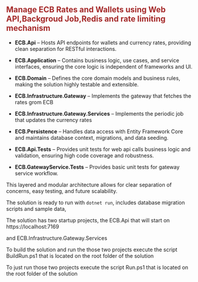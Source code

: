 <h2 style="color:brown">Manage ECB Rates and Wallets using Web API,Backgroud Job,Redis and rate limiting mechanism </h2>

- **ΕCB.Api** – Hosts API endpoints for wallets and currency rates, providing clean separation for RESTful interactions.
- **ECB.Application** – Contains business logic, use cases, and service interfaces, ensuring the core logic is independent of frameworks and UI.
- **ECB.Domain** – Defines the core domain models and business rules, making the solution highly testable and extensible.
- **ΕCB.Infrastructure.Gateway** – Implements the gateway that fetches the rates grom ECB

- **ΕCB.Infrastructure.Gateway.Services** – Implements the periodic job that updates the currency rates
- **ECB.Persistence** – Handles data access with Entity Framework Core and maintains database context, migrations, and data seeding.
- **ECB.Api.Tests** – Provides unit tests for web api calls business logic and validation, ensuring high code coverage and robustness.
- **ECB.GatewayService.Tests** – Provides basic unit tests for  gateway service workflow.

This layered and modular architecture allows for clear separation of concerns, easy testing, and future scalability.

The solution is ready to run with `dotnet run`, includes database migration scripts and sample data,

The solution  has two startup projects, the  ΕCB.Api that will start on https://localhost:7169

and  ECB.Infrastructure.Gateway.Services

To build the solution and run the those two projects execute the script BuildRun.ps1 that is located on the root folder of the solution

To just run those two projects execute the script  Run.ps1  that is located on the root folder of the solution  

 
